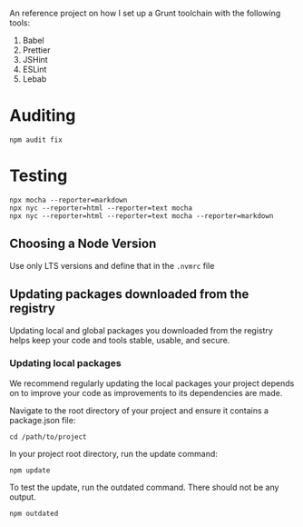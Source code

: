 An reference project on how I set up a Grunt toolchain with the following tools:

1. Babel
2. Prettier
3. JSHint
4. ESLint
5. Lebab


# Auditing

``
npm audit fix
``

# Testing

```
npx mocha --reporter=markdown
npx nyc --reporter=html --reporter=text mocha
npx nyc --reporter=html --reporter=text mocha --reporter=markdown
```

## Choosing a Node Version

Use only LTS versions and define that in the `.nvmrc` file

## Updating packages downloaded from the registry

Updating local and global packages you downloaded from the registry helps 
keep your code and tools stable, usable, and secure.

### Updating local packages

We recommend regularly updating the local packages your project depends on 
to improve your code as improvements to its dependencies are made.

Navigate to the root directory of your project and ensure it contains a 
package.json file:

```
cd /path/to/project
```

In your project root directory, run the update command:

```
npm update
```

To test the update, run the outdated command. There should not be any output.

```
npm outdated
```

